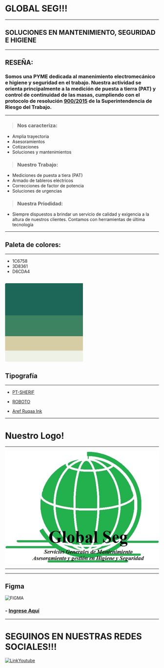 # GLOBAL SEG!!!

---

## SOLUCIONES EN MANTENIMIENTO, SEGURIDAD E HIGIENE

---

## RESEÑA:

### Somos una PYME dedicada al manenimiento electromecánico e higiene y seguridad en el trabajo. Nuestra actividad se orienta principalmente a la medición de puesta a tierra (PAT) y control de continuidad de las masas, cumpliendo con el protocolo de resolución [900/2015](https://www.srt.gob.ar/wp-content/uploads/2014/03/images_pdf_Resolucion_900-15_Puesta_a_tierra.pdf) de la Superintendencia de Riesgo del Trabajo.
---
> ### Nos caracteriza:
- Amplia trayectoria
- Asesoramientos
- Cotizaciones
- Soluciones y mantenimientos

> ### Nuestro Trabajo:
- Mediciones de puesta a tiera (PAT)
- Armado de tableros eléctricos
- Correcciones de factor de potencia
- Soluciones de urgencias

> ### Nuestra Priodidad:
- Siempre dispuestos a brindar un servicio de calidad y exigencia a la altura de nuestros clientes. Contamos con  herramientas de última tecnología 

---
## Paleta de colores:
---
- 1C6758
- 3D8361
- D6CDA4

![PaletaColores](https://github.com/oscarfarias297/TP1-Icaro/blob/master/paletaColores.jpg?raw=true "Sin Imagen")
---
## Tipografía
---
- [PT-SHERIF](https://fonts.google.com/share?selection.family=PT%20Serif:ital@1)

- [ROBOTO](https://fonts.google.com/share?selection.family=PT%20Serif:ital@1%7CRoboto:wght@300)

- [Aref Ruqaa Ink](https://fonts.google.com/share?selection.family=Aref%20Ruqaa%20Ink:wght@700%7CPT%20Serif:ital@1%7CRoboto:wght@300)

---
# Nuestro Logo!
---
![LOGO](https://github.com/oscarfarias297/TP1-Icaro/blob/master/Logo_Global_Seg.jpg?raw=true "No se encontró imagen")

---
***
## Figma 

![FIGMA](http://1.bp.blogspot.com/-zQonSz33QNs/UWdCHiXVZ9I/AAAAAAAAB2w/56_m3zOOc1A/s200/flecha_hacia_abajo.gif)

### - [Ingrese Aquí](https://www.figma.com/file/RmVAuTm1WsZQaO77mMN9Ba/Untitled?node-id=0%3A1 "No se ha encontrado URL")

---
# SEGUINOS EN NUESTRAS REDES SOCIALES!!!


[![LinkYoutube](https://c.tenor.com/hYSGG867a1YAAAAC/youtube-logo.gif)](https://www.youtube.com/user/martinfierro297)
